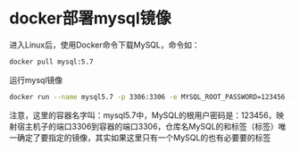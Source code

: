 # docker部署mysql镜像
进入Linux后，使用Docker命令下载MySQL，命令如：
```sh
docker pull mysql:5.7
```
运行mysql镜像
```sh
docker run --name mysql5.7 -p 3306:3306 -e MYSQL_ROOT_PASSWORD=123456 -d mysql:5.7
```
注意，这里的容器名字叫：mysql5.7中，MySQL的根用户密码是：123456，映射宿主机子的端口3306到容器的端口3306，仓库名MySQL的和标签（标签）唯一确定了要指定的镜像，其实如果这里只有一个MySQL的也有必要要的标签
